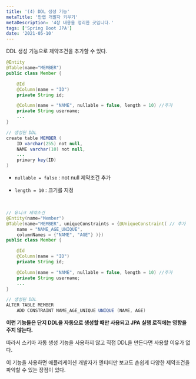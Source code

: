 ```yaml
---
title: '(4) DDL 생성 기능'
metaTitle: '만렙 개발자 키우기'
metaDescription: '4장 내용을 정리한 곳입니다.'
tags: ['Spring Boot JPA']
date: '2021-05-10'
---
```


DDL 생성 기능으로 제약조건을 추가할 수 있다.

```java
@Entity
@Table(name="MEMBER")
public class Member {

    @Id
    @Column(name = "ID")
    private String id;

    @Column(name = "NAME", nullable = false, length = 10) //추가
    private String username;
    ...
}
```

```java
// 생성된 DDL
create table MEMBER (
    ID varchar(255) not null,
    NAME varchar(10) not null,
    ...
    primary key(ID)
)
```

- `nullable = false` : not null 제약조건 추가


- `length = 10` : 크기를 지정

<br/>

```java
// 유니크 제약조건
@Entity(name="Member")
@Table(name="MEMBER", uniqueConstraints = {@UniqueConstraint( // 추가
    name = "NAME_AGE_UNIQUE",
    columnNames = {"NAME", "AGE"} )})
public class Member {

    @Id
    @Column(name = "ID")
    private String id;

    @Column(name = "NAME", nullable = false, length = 10) //추가
    private String username;
    ...
}
```

```java
// 생성된 DDL
ALTER TABLE MEMBER
    ADD CONSTRAINT NAME_AGE_UNIQUE UNIQUE (NAME, AGE)
```


**이런 기능들은 단지 DDL을 자동으로 생성할 때만 사용되고 JPA 실행 로직에는 영향을 주지 않는다.**

따라서 스키마 자동 생성 기능을 사용하지 않고 직접 DDL을 만든다면 사용할 이유가 없다.

이 기능을 사용하면 애플리케이션 개발자가 엔티티만 보고도 손쉽게 다양한 제약조건을 파악할 수 있는 장점이 있다.
